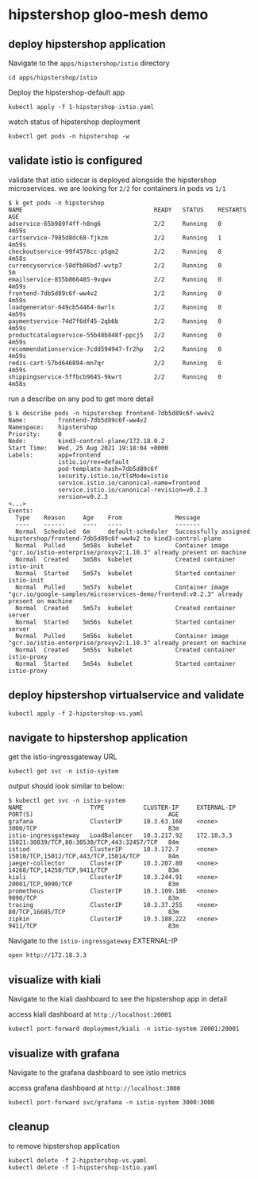 # hipstershop gloo-mesh demo

## deploy hipstershop application
Navigate to the `apps/hipstershop/istio` directory
```
cd apps/hipstershop/istio
```

Deploy the hipstershop-default app
```
kubectl apply -f 1-hipstershop-istio.yaml
```

watch status of hipstershop deployment
```
kubectl get pods -n hipstershop -w
```

## validate istio is configured
validate that istio sidecar is deployed alongside the hipstershop microservices. we are looking for `2/2` for containers in pods vs `1/1`
```
$ k get pods -n hipstershop
NAME                                     READY   STATUS    RESTARTS   AGE
adservice-65b989f4ff-h8ng6               2/2     Running   0          4m59s
cartservice-7985d8dc68-fjkzm             2/2     Running   1          4m59s
checkoutservice-99f4578cc-p5gm2          2/2     Running   0          4m58s
currencyservice-58dfb86bd7-wvtp7         2/2     Running   0          5m
emailservice-855b866485-9vqwx            2/2     Running   0          4m59s
frontend-7db5d89c6f-ww4v2                2/2     Running   0          4m59s
loadgenerator-649cb54464-6wrls           2/2     Running   0          4m59s
paymentservice-74d7f6df45-2qb6b          2/2     Running   0          4m59s
productcatalogservice-55b48b848f-ppcj5   2/2     Running   0          4m59s
recommendationservice-7cdd594947-fr2hp   2/2     Running   0          4m59s
redis-cart-57bd646894-mn7qr              2/2     Running   0          4m59s
shippingservice-5ffbcb9645-9kwrt         2/2     Running   0          4m58s
```

run a describe on any pod to get more detail
```
$ k describe pods -n hipstershop frontend-7db5d89c6f-ww4v2
Name:         frontend-7db5d89c6f-ww4v2
Namespace:    hipstershop
Priority:     0
Node:         kind3-control-plane/172.18.0.2
Start Time:   Wed, 25 Aug 2021 19:18:04 +0000
Labels:       app=frontend
              istio.io/rev=default
              pod-template-hash=7db5d89c6f
              security.istio.io/tlsMode=istio
              service.istio.io/canonical-name=frontend
              service.istio.io/canonical-revision=v0.2.3
              version=v0.2.3
<...>
Events:
  Type    Reason     Age    From               Message
  ----    ------     ----   ----               -------
  Normal  Scheduled  6m     default-scheduler  Successfully assigned hipstershop/frontend-7db5d89c6f-ww4v2 to kind3-control-plane
  Normal  Pulled     5m58s  kubelet            Container image "gcr.io/istio-enterprise/proxyv2:1.10.3" already present on machine
  Normal  Created    5m58s  kubelet            Created container istio-init
  Normal  Started    5m57s  kubelet            Started container istio-init
  Normal  Pulled     5m57s  kubelet            Container image "gcr.io/google-samples/microservices-demo/frontend:v0.2.3" already present on machine
  Normal  Created    5m57s  kubelet            Created container server
  Normal  Started    5m56s  kubelet            Started container server
  Normal  Pulled     5m56s  kubelet            Container image "gcr.io/istio-enterprise/proxyv2:1.10.3" already present on machine
  Normal  Created    5m55s  kubelet            Created container istio-proxy
  Normal  Started    5m54s  kubelet            Started container istio-proxy
```

## deploy hipstershop virtualservice and validate
```
kubectl apply -f 2-hipstershop-vs.yaml
```

## navigate to hipstershop application
get the istio-ingressgateway URL
```
kubectl get svc -n istio-system
```

output should look similar to below:
```
$ kubectl get svc -n istio-system
NAME                   TYPE           CLUSTER-IP     EXTERNAL-IP   PORT(S)                                      AGE
grafana                ClusterIP      10.3.63.168    <none>        3000/TCP                                     83m
istio-ingressgateway   LoadBalancer   10.3.217.92    172.18.3.3    15021:30839/TCP,80:30530/TCP,443:32457/TCP   84m
istiod                 ClusterIP      10.3.172.7     <none>        15010/TCP,15012/TCP,443/TCP,15014/TCP        84m
jaeger-collector       ClusterIP      10.3.207.80    <none>        14268/TCP,14250/TCP,9411/TCP                 83m
kiali                  ClusterIP      10.3.244.91    <none>        20001/TCP,9090/TCP                           83m
prometheus             ClusterIP      10.3.109.186   <none>        9090/TCP                                     83m
tracing                ClusterIP      10.3.37.255    <none>        80/TCP,16685/TCP                             83m
zipkin                 ClusterIP      10.3.188.222   <none>        9411/TCP                                     83m
```

Navigate to the `istio-ingressgateway` EXTERNAL-IP
```
open http://172.18.3.3
```

## visualize with kiali
Navigate to the kiali dashboard to see the hipstershop app in detail

access kiali dashboard at `http://localhost:20001`
```
kubectl port-forward deployment/kiali -n istio-system 20001:20001
```

## visualize with grafana
Navigate to the grafana dashboard to see istio metrics

access grafana dashboard at `http://localhost:3000`
```
kubectl port-forward svc/grafana -n istio-system 3000:3000
```

## cleanup
to remove hipstershop application
```
kubectl delete -f 2-hipstershop-vs.yaml
kubectl delete -f 1-hipstershop-istio.yaml
```
